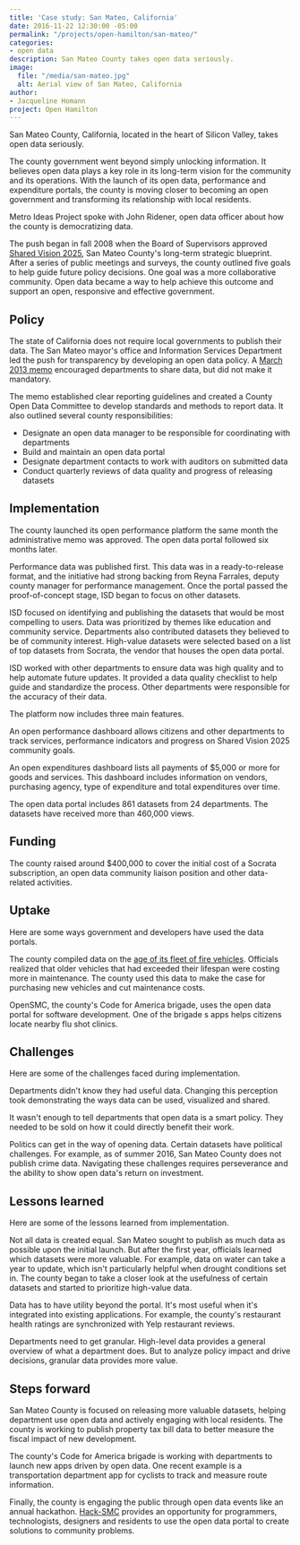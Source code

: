 ```yaml
---
title: 'Case study: San Mateo, California'
date: 2016-11-22 12:30:00 -05:00
permalink: "/projects/open-hamilton/san-mateo/"
categories:
- open data
description: San Mateo County takes open data seriously.
image:
  file: "/media/san-mateo.jpg"
  alt: Aerial view of San Mateo, California
author:
- Jacqueline Homann
project: Open Hamilton
---
```


San Mateo County, California, located in the heart of Silicon Valley, takes open data seriously.

The county government went beyond simply unlocking information. It believes open data plays a key role in its long-term vision for the community and its operations. With the launch of its open data, performance and expenditure portals, the county is moving closer to becoming an open government and transforming its relationship with local residents.

Metro Ideas Project spoke with John Ridener, open data officer about how the county is democratizing data.

The push began in fall 2008 when the Board of Supervisors approved [Shared Vision 2025](http://bos.smcgov.org/shared-vision-2025), San Mateo County's long-term strategic blueprint. After a series of public meetings and surveys, the county outlined five  goals to help guide future policy decisions. One goal was a more collaborative community. Open data became a way to help achieve this outcome and support an open, responsive and effective government.

## Policy 

The state of California does not require local governments to publish their data. The San Mateo mayor's office and Information Services Department led the push for transparency by developing an open data policy. A [March 2013 memo](https://data.smcgov.org/Government/San-Mateo-County-Open-Data-Policy/pebe-j2ye) encouraged departments to share data, but did not make it mandatory. 

The memo established clear reporting guidelines and created a County Open Data Committee to develop standards and methods to report data. It also outlined several county responsibilities:

+ Designate an open data manager to be responsible for coordinating with departments
+ Build and maintain an open data portal
+ Designate department contacts to work with auditors on submitted data
+ Conduct quarterly reviews of data quality and progress of releasing datasets

## Implementation

The county launched its open performance platform the same month the administrative memo was approved. The open data portal followed six months later. 

Performance data was published first. This data was in a ready-to-release format, and the initiative had strong backing from Reyna Farrales, deputy county manager for performance management. Once the portal passed the proof-of-concept stage, ISD began to focus on other datasets. 

ISD focused on identifying and publishing the datasets that would be most compelling to users. Data was prioritized by themes like education and community service. Departments also contributed datasets they believed to be of community interest. High-value datasets were selected based on a list of top datasets from Socrata, the vendor that houses the open data portal. 

ISD worked with other departments to ensure data was high quality and to help automate future updates. It provided a data quality checklist to help guide and standardize the process. Other departments were responsible for the accuracy of their data. 

The platform now includes three main features.

An open performance dashboard allows citizens and other departments to track services, performance indicators and progress on Shared Vision 2025 community goals.

An open expenditures dashboard lists all payments of $5,000 or more for goods and services. This dashboard includes information on vendors, purchasing agency, type of expenditure and total expenditures over time.

The open data portal includes 861 datasets from 24 departments. The datasets have received more than 460,000 views.

## Funding

The county raised around $400,000 to cover the initial cost of a Socrata subscription, an open data community liaison position and other data-related activities.

## Uptake

Here are some ways government and developers have used the data portals.

The county compiled data on the [age of its fleet of fire vehicles](https://socrata.com/blog/san-mateo-county-measures-performance-open-data/). Officials realized that older vehicles that had exceeded their lifespan were costing more in maintenance. The county used this data to make the case for purchasing new vehicles and cut maintenance costs.

OpenSMC, the county's Code for America brigade, uses the open data portal for software development. One of the brigade
s apps helps citizens locate nearby flu shot clinics.

## Challenges

Here are some of the challenges faced during implementation.

Departments didn't know they had useful data. Changing this perception took demonstrating the ways data can be used, visualized and shared.

It wasn't enough to tell departments that open data is a smart policy. They needed to be sold on how it could directly benefit their work.

Politics can get in the way of opening data. Certain datasets have political challenges. For example, as of summer 2016, San Mateo County does not publish crime data. Navigating these challenges requires perseverance and the ability to show open data's return on investment. 

## Lessons learned

Here are some of the lessons learned from implementation.

Not all data is created equal. San Mateo sought to publish as much data as possible upon the initial launch. But after the first year, officials learned which datasets were more valuable. For example, data on water can take a year to update, which isn't particularly helpful when drought conditions set in. The county began to take a closer look at the usefulness of certain datasets and started to prioritize high-value data. 

Data has to have utility beyond the portal. It's most useful when it's integrated into existing applications. For example, the county's restaurant health ratings are synchronized with Yelp restaurant reviews. 

Departments need to get granular. High-level data provides a general overview of what a department does. But to analyze policy impact and drive decisions, granular data provides more value. 

## Steps forward

San Mateo County is focused on releasing more valuable datasets, helping department use open data and actively engaging with local residents. The county is working to publish property tax bill data to better measure the fiscal impact of new development.

The county's Code for America brigade is working with departments to launch new apps driven by open data. One recent example is a transportation department app for cyclists to track and measure route information.

Finally, the county is engaging the public through open data events like an annual hackathon. [Hack-SMC](http://hack-smc.org) provides an opportunity for programmers, technologists, designers and residents to use the open data portal to create solutions to community problems.